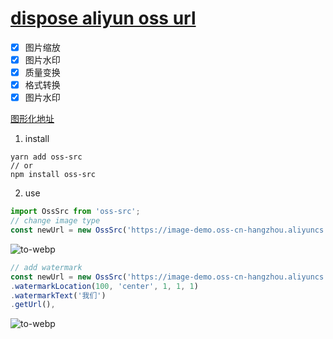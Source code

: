 # [dispose aliyun oss url](https://help.aliyun.com/document_detail/183902.html?spm=a2c4g.11174283.6.731.2e5a7da2XS98Z9)

-   [x] 图片缩放
-   [x] 图片水印
-   [x] 质量变换
-   [x] 格式转换
-   [x] 图片水印

[图形化地址](https://gosspublic.alicdn.com/image/index.html)

1. install

```shell
yarn add oss-src
// or
npm install oss-src
```

2. use

```js
import OssSrc from 'oss-src';
// change image type
const newUrl = new OssSrc('https://image-demo.oss-cn-hangzhou.aliyuncs.com/example.jpg').format('webp').getUrl();
```

![to-webp](https://image-demo.oss-cn-hangzhou.aliyuncs.com/example.jpg?x-oss-process=image/format,webp)

```js
// add watermark
const newUrl = new OssSrc('https://image-demo.oss-cn-hangzhou.aliyuncs.com/example.jpg')
.watermarkLocation(100, 'center', 1, 1, 1)
.watermarkText('我们')
.getUrl(),
```

![to-webp](https://image-demo.oss-cn-hangzhou.aliyuncs.com/example.jpg?x-oss-process=image/watermark,t_100,g_center,x_1,y_1,voffset_1,text_5oiR5Lus,type_d3F5LXplbmhlaQ)
